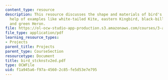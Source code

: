 ```yaml
---
content_type: resource
description: This resource discusses the shape and materials of bird's nest with the
  help of examples like white-tailed Kite, eastern Kingbird, black-billed Cuckoo,
  and green Heron.
file: https://ol-ocw-studio-app-production.s3.amazonaws.com/courses/3-a26-freshman-seminar-the-nature-of-engineering-fall-2005/f1a945a6f97a45602c85fe5d53e7e795_bird_stcknstv2ed.pdf
file_type: application/pdf
learning_resource_types:
- Projects
parent_title: Projects
parent_type: CourseSection
resourcetype: Document
title: bird_stcknstv2ed.pdf
type: OCWFile
uid: f1a945a6-f97a-4560-2c85-fe5d53e7e795
---
```

